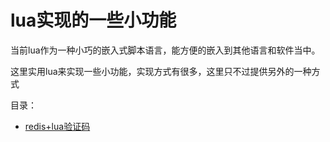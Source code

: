 # lua实现的一些小功能 #
当前lua作为一种小巧的嵌入式脚本语言，能方便的嵌入到其他语言和软件当中。

这里实用lua来实现一些小功能，实现方式有很多，这里只不过提供另外的一种方式

目录：
* [redis+lua验证码](/redis+lua验证码.md)


